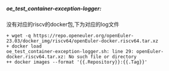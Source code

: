 ##### oe_test_container-exception-logger:

没有对应的riscv的docker包,下为对应的log文件

```
+ wget -q https://repo.openeuler.org/openEuler-23.03/docker_img/riscv64/openEuler-docker.riscv64.tar.xz
+ docker load
oe_test_container-exception-logger.sh: line 29: openEuler-docker.riscv64.tar.xz: No such file or directory
++ docker images --format '{{.Repository}}:{{.Tag}}'
```

### 
